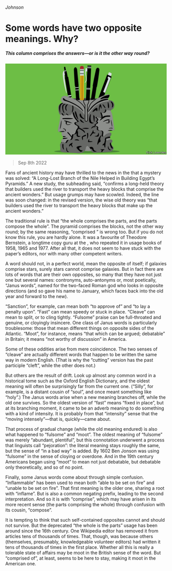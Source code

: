 ###### Johnson

# Some words have two opposite meanings. Why? 

##### This column comprises the answers—or is it the other way round? 

![image](images/20220910_BKD001.jpg) 

> Sep 8th 2022 

Fans of ancient history may have thrilled to the news in the that a mystery was solved: “A Long-Lost Branch of the Nile Helped in Building Egypt’s Pyramids.” A new study, the subheading said, “confirms a long-held theory that builders used the river to transport the heavy blocks that comprise the ancient wonders.” But usage grumps may have scowled. Indeed, the line was soon changed: in the revised version, the wise old theory was “that builders used the river to transport the heavy blocks that make up the ancient wonders.”

The traditional rule is that “the whole comprises the parts, and the parts compose the whole”. The pyramid comprises the blocks, not the other way round; by the same reasoning, “comprised  ” is wrong too. But if you do not know this rule, you are hardly alone. It was a favourite of Theodore Bernstein, a longtime copy guru at the , who repeated it in usage books of 1958, 1965 and 1977. After all that, it does not seem to have stuck with the paper’s editors, nor with many other competent writers.

A word should not, in a perfect world, mean the opposite of itself; if galaxies comprise stars, surely stars cannot comprise galaxies. But in fact there are lots of words that are their own opposites, so many that they have not just one but several names: contronyms, auto-antonyms or, most poetically, “Janus words”, named for the two-faced Roman god who looks in opposite directions (and so gave his name to January, which faces back into the old year and forward to the new).

“Sanction”, for example, can mean both “to approve of” and “to lay a penalty upon”. “Fast” can mean speedy or stuck in place. “Cleave” can mean to split, or to cling tightly. “Fulsome” praise can be full-throated and genuine, or cloyingly insincere. One class of Janus words is particularly troublesome: those that mean different things on opposite sides of the Atlantic. “Moot”, for instance, means “that which can be argued; debatable” in Britain; it means “not worthy of discussion” in America.

Some of these oddities arise from mere coincidence. The two senses of “cleave” are actually different words that happen to be written the same way in modern English. (That is why the “cutting” version has the past participle “cleft”, while the other does not.) 

But others are the result of drift. Look up almost any common word in a historical tome such as the Oxford English Dictionary, and the oldest meaning will often be surprisingly far from the current one. (“Silly”, for example, is a distant cousin of “soul”, and once meant something like “holy”.) The Janus words arise when a new meaning branches off, while the old one survives. So the oldest version of “fast” means “fixed in place”, but at its branching moment, it came to be an adverb meaning to do something with a kind of intensity. It is probably from that “intensity” sense that the “moving intensely”—that is, quickly—came about. 

That process of gradual change (while the old meaning endured) is also what happened to “fulsome” and “moot”. The oldest meaning of “fulsome” was merely “abundant, plentiful”, but this connotation underwent a process that linguists call “pejoration”: the literal meaning stays roughly the same, but the sense of “in a bad way” is added. By 1602 Ben Jonson was using “fulsome” in the sense of cloying or overdone. And in the 19th century Americans began using “moot” to mean not just debatable, but debatable only theoretically, and so of no point.

Finally, some Janus words come about through simple confusion. “Inflammable” has been used to mean both “able to be set on fire” and “unable to be set on fire”. That first meaning is the older one, sharing a root with “inflame”. But  is also a common negating prefix, leading to the second interpretation. And so it is with “comprise”, which may have arisen in its more recent sense (the parts comprising the whole) through confusion with its cousin, “compose”. 

It is tempting to think that such self-contained opposites cannot and should not survive. But the deprecated “the whole is   the parts” usage has been around since the 16th century. One Wikipedia editor has removed it from articles tens of thousands of times. That, though, was because others (themselves, presumably, knowledgeable volunteer editors) had written it tens of thousands of times in the first place. Whether all this is really a tolerable state of affairs may be moot in the British sense of the word. But “comprised of”, at least, seems to be here to stay, making it moot in the American one.






